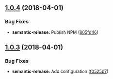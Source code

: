 <a name="1.0.4"></a>
## [1.0.4](https://github.com/Belphemur/torrent-api-ts/compare/v1.0.3...v1.0.4) (2018-04-01)


### Bug Fixes

* **semantic-release:** Publish NPM ([805fd46](https://github.com/Belphemur/torrent-api-ts/commit/805fd46))

<a name="1.0.3"></a>
## [1.0.3](https://github.com/Belphemur/torrent-api-ts/compare/v1.0.2...v1.0.3) (2018-04-01)


### Bug Fixes

* **semantic-release:** Add configuration ([f0525b7](https://github.com/Belphemur/torrent-api-ts/commit/f0525b7))
